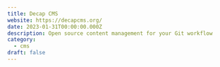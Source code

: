 ```yaml
---
title: Decap CMS
website: https://decapcms.org/
date: 2023-01-31T00:00:00.000Z
description: Open source content management for your Git workflow
category: 
  - cms
draft: false
---
```

